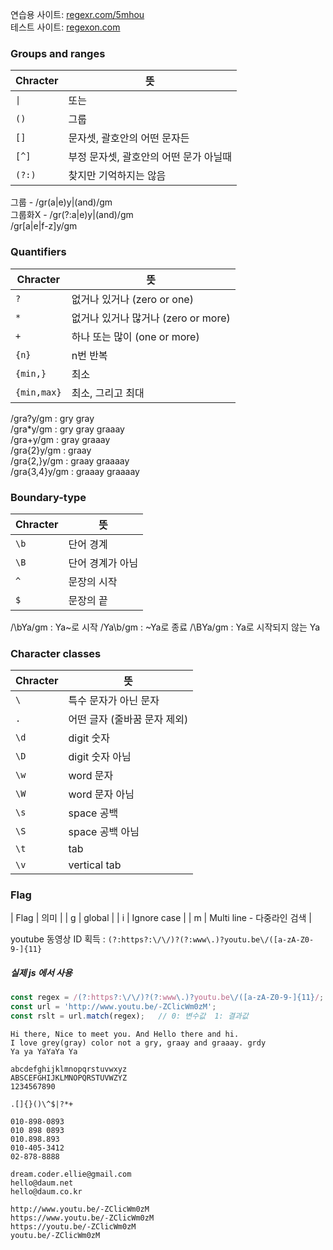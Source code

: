 연습용 사이트: [regexr.com/5mhou](https://regexr.com/5ml92)  
테스트 사이트: [regexon.com](https://regexone.com)

### Groups and ranges

| Chracter | 뜻                                     |
| -------- | -------------------------------------- |
| `\|`     | 또는                                   |
| `()`     | 그룹                                   |
| `[]`     | 문자셋, 괄호안의 어떤 문자든           |
| `[^]`    | 부정 문자셋, 괄호안의 어떤 문가 아닐때 |
| `(?:)`   | 찾지만 기억하지는 않음                 |

그룹 - /gr(a|e)y|(and)/gm  
그룹화X - /gr(?:a|e)y|(and)/gm  
/gr[a|e|f-z]y/gm
### Quantifiers

| Chracter    | 뜻                                  |
| ----------- | ----------------------------------- |
| `?`         | 없거나 있거나 (zero or one)         |
| `*`         | 없거나 있거나 많거나 (zero or more) |
| `+`         | 하나 또는 많이 (one or more)        |
| `{n}`       | n번 반복                            |
| `{min,}`    | 최소                                |
| `{min,max}` | 최소, 그리고 최대                   |

/gra?y/gm : gry gray  
/gra*y/gm : gry gray graaay  
/gra+y/gm : gray graaay  
/gra{2}y/gm : graay  
/gra{2,}y/gm : graay graaaay  
/gra{3,4}y/gm : graaay graaaay  

### Boundary-type

| Chracter | 뜻               |
| -------- | ---------------- |
| `\b`     | 단어 경계        |
| `\B`     | 단어 경계가 아님 |
| `^`      | 문장의 시작      |
| `$`      | 문장의 끝        |

/\bYa/gm : Ya~로 시작
/Ya\b/gm : ~Ya로 종료
/\BYa/gm : Ya로 시작되지 않는 Ya

### Character classes

| Chracter | 뜻                           |
| -------- | ---------------------------- |
| `\`      | 특수 문자가 아닌 문자        |
| `.`      | 어떤 글자 (줄바꿈 문자 제외) |
| `\d`     | digit 숫자                   |
| `\D`     | digit 숫자 아님              |
| `\w`     | word 문자                    |
| `\W`     | word 문자 아님               |
| `\s`     | space 공백                   |
| `\S`     | space 공백 아님              |
| `\t`     | tab                         |
| `\v`     | vertical tab                |

### Flag
| Flag     | 의미                         |
| g        | global                       |
| i        | Ignore case                  |
| m        | Multi line - 다중라인 검색    |


youtube 동영상 ID 획득 : ```(?:https?:\/\/)?(?:www\.)?youtu.be\/([a-zA-Z0-9-]{11}```
##### 실제 js 에서 사용
```js
const regex = /(?:https?:\/\/)?(?:www\.)?youtu.be\/([a-zA-Z0-9-]{11}/;
const url = 'http://www.youtu.be/-ZClicWm0zM';
const rslt = url.match(regex);   // 0: 변수값  1: 결과값
```

```  
Hi there, Nice to meet you. And Hello there and hi.
I love grey(gray) color not a gry, graay and graaay. grdy
Ya ya YaYaYa Ya

abcdefghijklmnopqrstuvwxyz
ABSCEFGHIJKLMNOPQRSTUVWZYZ
1234567890

.[]{}()\^$|?*+

010-898-0893
010 898 0893
010.898.893
010-405-3412
02-878-8888

dream.coder.ellie@gmail.com
hello@daum.net
hello@daum.co.kr

http://www.youtu.be/-ZClicWm0zM
https://www.youtu.be/-ZClicWm0zM
https://youtu.be/-ZClicWm0zM
youtu.be/-ZClicWm0zM
```
